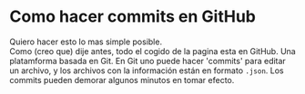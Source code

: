 # Como hacer commits en GitHub
Quiero hacer esto lo mas simple posible.\
Como (creo que) dije antes, todo el cogido de la pagina esta en GitHub. Una platamforma basada en Git. En Git uno puede hacer 'commits' para editar un archivo, y los archivos con la información están en formato `.json`.
Los commits pueden demorar algunos minutos en tomar efecto.